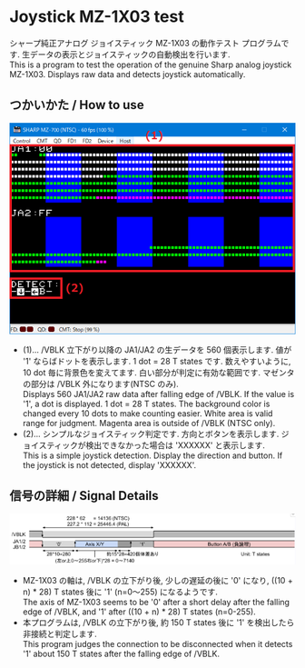 # Joystick MZ-1X03 test

シャープ純正アナログ ジョイスティック MZ-1X03 の動作テスト プログラムです. 生データの表示とジョイスティックの自動検出を行います.<br>
This is a program to test the operation of the genuine Sharp analog joystick MZ-1X03. Displays raw data and detects joystick automatically.

## つかいかた / How to use

![usage](JoystickMZ1X03Test.png)

- (1)... /VBLK 立下がり以降の JA1/JA2 の生データを 560 個表示します. 値が '1' ならばドットを表示します. 1 dot = 28 T states です.
        数えやすいように, 10 dot 毎に背景色を変えてます.
        白い部分が判定に有効な範囲です. マゼンタの部分は /VBLK 外になります(NTSC のみ).<br>
        Displays 560 JA1/JA2 raw data after falling edge of /VBLK. If the value is '1', a dot is displayed. 1 dot = 28 T states.
        The background color is changed every 10 dots to make counting easier.
        White area is valid range for judgment. Magenta area is outside of /VBLK (NTSC only).
- (2)... シンプルなジョイスティック判定です. 方向とボタンを表示します. ジョイスティックが検出できなかった場合は 'XXXXXX' と表示します.<br>
        This is a simple joystick detection. Display the direction and button. If the joystick is not detected, display 'XXXXXX'.

## 信号の詳細 / Signal Details

![pic](MZ-1X03_TimingChart.png)

- MZ-1X03 の軸は, /VBLK の立下がり後, 少しの遅延の後に '0' になり, ((10 + n) * 28) T states 後に '1' (n=0～255) になるようです.<br>
  The axis of MZ-1X03 seems to be '0' after a short delay after the falling edge of /VBLK, and '1' after ((10 + n) * 28) T states (n=0-255).
- 本プログラムは, /VBLK の立下がり後, 約 150 T states 後に '1' を検出したら非接続と判定します.<br>
  This program judges the connection to be disconnected when it detects '1' about 150 T states after the falling edge of /VBLK.<br>

